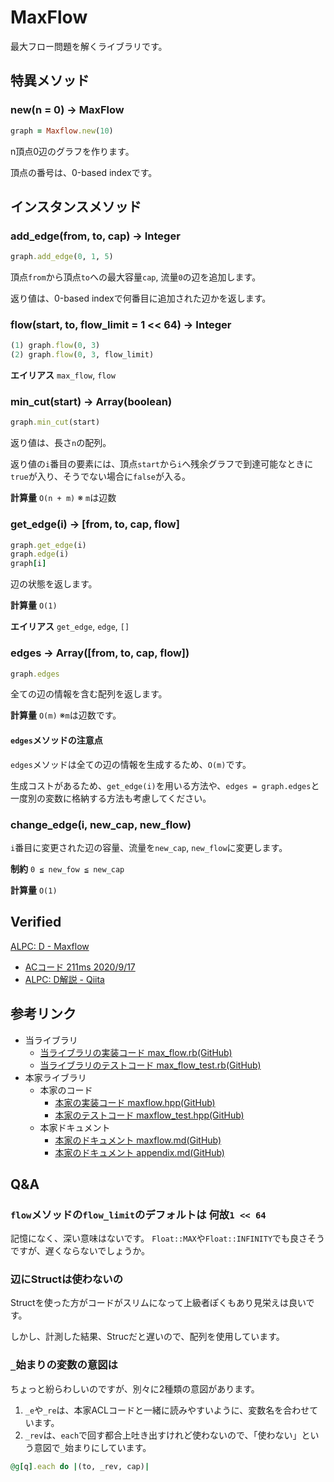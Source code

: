 # MaxFlow

最大フロー問題を解くライブラリです。

## 特異メソッド

### new(n = 0) -> MaxFlow

```ruby
graph = Maxflow.new(10)
```

n頂点0辺のグラフを作ります。

頂点の番号は、0-based indexです。

## インスタンスメソッド

### add_edge(from, to, cap) -> Integer

```ruby
graph.add_edge(0, 1, 5)
```

頂点`from`から頂点`to`への最大容量`cap`, 流量`0`の辺を追加します。

返り値は、0-based indexで何番目に追加された辺かを返します。

### flow(start, to, flow_limit = 1 << 64) -> Integer

```ruby
(1) graph.flow(0, 3)
(2) graph.flow(0, 3, flow_limit)
```

**エイリアス** `max_flow`, `flow`

### min_cut(start) -> Array(boolean)

```ruby
graph.min_cut(start)
```

返り値は、長さ`n`の配列。

返り値の`i`番目の要素には、頂点`start`から`i`へ残余グラフで到達可能なときに`true`が入り、そうでない場合に`false`が入る。

**計算量** `O(n + m)` ※ `m`は辺数

### get_edge(i) -> [from, to, cap, flow]

```ruby
graph.get_edge(i)
graph.edge(i)
graph[i]
```

辺の状態を返します。

**計算量** `O(1)`

**エイリアス** `get_edge`, `edge`, `[]`

### edges -> Array([from, to, cap, flow])

```ruby
graph.edges
```

全ての辺の情報を含む配列を返します。

**計算量** `O(m)` ※`m`は辺数です。

#### `edges`メソッドの注意点

`edges`メソッドは全ての辺の情報を生成するため、`O(m)`です。

生成コストがあるため、`get_edge(i)`を用いる方法や、`edges = graph.edges`と一度別の変数に格納する方法も考慮してください。

### change_edge(i, new_cap, new_flow)

`i`番目に変更された辺の容量、流量を`new_cap`, `new_flow`に変更します。

**制約** `0 ≦ new_fow ≦ new_cap`

**計算量** `O(1)`

## Verified

[ALPC: D \- Maxflow](https://atcoder.jp/contests/practice2/tasks/practice2_d)
- [ACコード 211ms 2020/9/17](https://atcoder.jp/contests/practice2/submissions/16789801)
- [ALPC: D解説 \- Qiita](https://qiita.com/magurofly/items/bfaf6724418bfde86bd0)

## 参考リンク

- 当ライブラリ
  - [当ライブラリの実装コード max_flow.rb(GitHub)](https://github.com/universato/ac-library-rb/blob/master/lib/max_flow.rb)
  - [当ライブラリのテストコード max_flow_test.rb(GitHub)](https://github.com/universato/ac-library-rb/blob/master/test/max_flow_test.rb)
- 本家ライブラリ
  - 本家のコード 
    - [本家の実装コード maxflow.hpp(GitHub)](https://github.com/atcoder/ac-library/blob/master/atcoder/maxflow.hpp)
    - [本家のテストコード maxflow_test.hpp(GitHub)](https://github.com/atcoder/ac-library/blob/master/test/unittest/maxflow_test.cpp)
  - 本家ドキュメント
    - [本家のドキュメント maxflow.md(GitHub)](https://github.com/atcoder/ac-library/blob/master/document_ja/maxflow.md)
    - [本家のドキュメント appendix.md(GitHub)](https://github.com/atcoder/ac-library/blob/master/document_ja/appendix.md)

## Q&A

### `flow`メソッドの`flow_limit`のデフォルトは 何故`1 << 64`

記憶になく、深い意味はないです。
`Float::MAX`や`Float::INFINITY`でも良さそうですが、遅くならないでしょうか。

### 辺にStructは使わないの

Structを使った方がコードがスリムになって上級者ぽくもあり見栄えは良いです。

しかし、計測した結果、Strucだと遅いので、配列を使用しています。

### `_`始まりの変数の意図は

ちょっと紛らわしいのですが、別々に2種類の意図があります。

1. `_e`や`_re`は、本家ACLコードと一緒に読みやすいように、変数名を合わせています。
2.  `_rev`は、`each`で回す都合上吐き出すけれど使わないので、「使わない」という意図で`_`始まりにしています。

```ruby
@g[q].each do |(to, _rev, cap)|
```
